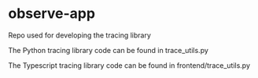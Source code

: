 # observe-app

Repo used for developing the tracing library

The Python tracing library code can be found in trace_utils.py

The Typescript tracing library code can be found in frontend/trace_utils.py
